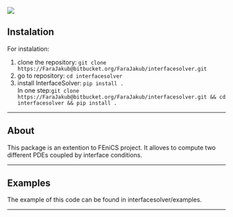 ![](docs/pics/Images/logo.png )

## Instalation

For instalation:

1. clone the repository: `git clone https://FaraJakub@bitbucket.org/FaraJakub/interfacesolver.git`
2. go to repository: `cd interfacesolver`
3. install InterfaceSolver: `pip install .`  
In one step:`git clone https://FaraJakub@bitbucket.org/FaraJakub/interfacesolver.git && cd interfacesolver && pip install .`  
---
## About
This package is an extention to FEniCS project. It alloves to compute two different PDEs coupled by interface conditions.

---
## Examples

The example of this code can be found in interfacesolver/examples.

---
##
